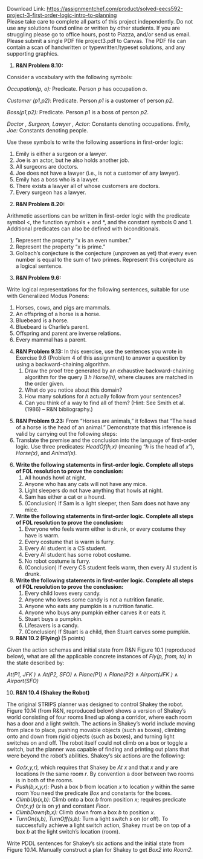 Download Link: https://assignmentchef.com/product/solved-eecs592-project-3-first-order-logic-intro-to-planning
<br>
Please take care to complete all parts of this project independently.  Do not use any solutions found online or written by other students.  If you are struggling please go to office hours, post to Piazza, and/or send us email.  Please submit a single PDF file project3.pdf to Canvas.  The PDF file can contain a scan of handwritten or typewritten/typeset solutions, and any supporting graphics.

<ol>

 <li><strong>R&amp;N Problem 8.10: </strong></li>

</ol>

Consider a vocabulary with the following symbols:

<em>Occupation(p, o): </em>Predicate. Person <em>p</em> has occupation <em>o</em>.

<em>Customer (p1,p2)</em>: Predicate. Person <em>p1</em> is a customer of person <em>p2</em>.

<em>Boss(p1,p2): </em>Predicate. Person <em>p1</em> is a boss of person <em>p2</em>.

<em>Doctor , Surgeon, Lawyer , Actor: </em>Constants denoting occupations.  <em>Emily, Joe:</em> Constants denoting people.

Use these symbols to write the following assertions in first-order logic:

<ol>

 <li>Emily is either a surgeon or a lawyer.</li>

 <li>Joe is an actor, but he also holds another job.</li>

 <li>All surgeons are doctors.</li>

 <li>Joe does not have a lawyer (i.e., is not a customer of any lawyer).</li>

 <li>Emily has a boss who is a lawyer.</li>

 <li>There exists a lawyer all of whose customers are doctors.</li>

 <li>Every surgeon has a lawyer.</li>

</ol>




<ol start="2">

 <li><strong>R&amp;N Problem 8.20:</strong></li>

</ol>

Arithmetic assertions can be written in first-order logic with the predicate symbol &lt;, the function symbols + and *, and the constant symbols 0 and 1.  Additional predicates can also be defined with biconditionals.

<ol>

 <li>Represent the property “x is an even number.”</li>

 <li>Represent the property “x is prime.”</li>

 <li>Golbach’s conjecture is the conjecture (unproven as yet) that every even number is equal to the sum of two primes. Represent this conjecture as a logical sentence.</li>

</ol>

<em> </em>

<ol start="3">

 <li><strong>R&amp;N Problem 9.6: </strong></li>

</ol>

Write logical representations for the following sentences, suitable for use with Generalized Modus Ponens:

<ol>

 <li>Horses, cows, and pigs are mammals.</li>

 <li>An offspring of a horse is a horse.</li>

 <li>Bluebeard is a horse.</li>

 <li>Bluebeard is Charlie’s parent.</li>

 <li>Offspring and parent are inverse relations.</li>

 <li>Every mammal has a parent.</li>

</ol>




<ol start="4">

 <li><strong>R&amp;N Problem 9.13: </strong>  In this exercise, use the sentences you wrote in Exercise 9.6 (Problem 4 of this assignment) to answer a question by using a backward-chaining algorithm.

  <ol>

   <li>Draw the proof tree generated by an exhaustive backward-chaining algorithm for the query ∃<em> h Horse(h)</em>, where clauses are matched in the order given.</li>

   <li>What do you notice about this domain?</li>

   <li>How many solutions for <em>h</em> actually follow from your sentences?</li>

   <li>Can you think of a way to find all of them? (Hint: See Smith et al. (1986) – R&amp;N bibliography.)</li>

  </ol></li>

</ol>




<ol start="5">

 <li><strong>R&amp;N Problem 9.23:</strong>  From “Horses are animals,” it follows that “The head of a horse is the head of an animal.”  Demonstrate that this inference is valid by carrying out the following steps:</li>

 <li>Translate the premise and the conclusion into the language of first-order logic. Use three predicates: <em>HeadOf(h,x)</em> (meaning “<em>h</em> is the head of <em>x</em>”), <em>Horse(x)</em>, and <em>Animal(x).</em></li>

</ol>




<ol start="6">

 <li><strong>Write the following statements in first-order logic. Complete all steps of FOL resolution to prove the conclusion: </strong>

  <ol>

   <li>All hounds howl at night.</li>

   <li>Anyone who has any cats will not have any mice.</li>

   <li>Light sleepers do not have anything that howls at night.</li>

   <li>Sam has either a cat or a hound.</li>

   <li>(Conclusion) If Sam is a light sleeper, then Sam does not have any mice.</li>

  </ol></li>

 <li><strong>Write the following statements in first-order logic. Complete all steps of FOL resolution to prove the conclusion: </strong>

  <ol>

   <li>Everyone who feels warm either is drunk, or every costume they have is warm.</li>

   <li>Every costume that is warm is furry.</li>

   <li>Every AI student is a CS student.</li>

   <li>Every AI student has some robot costume.</li>

   <li>No robot costume is furry.</li>

   <li>(Conclusion) If every CS student feels warm, then every AI student is drunk.</li>

  </ol></li>

 <li><strong>Write the following statements in first-order logic. Complete all steps of FOL resolution to prove the conclusion: </strong>

  <ol>

   <li>Every child loves every candy.</li>

   <li>Anyone who loves some candy is not a nutrition fanatic.</li>

   <li>Anyone who eats any pumpkin is a nutrition fanatic.</li>

   <li>Anyone who buys any pumpkin either carves it or eats it.</li>

   <li>Stuart buys a pumpkin.</li>

   <li>Lifesavers is a candy.</li>

   <li>(Conclusion) If Stuart is a child, then Stuart carves some pumpkin.</li>

  </ol></li>

 <li><strong>R&amp;N 10.2 (Flying) </strong>(5 points)</li>

</ol>

Given the action schemas and initial state from R&amp;N Figure 10.1 (reproduced below), what are all the applicable concrete instances of <em>Fly(p, from, to)</em> in the state described by:




<em>At(P1, JFK ) </em>∧<em> At(P2, SFO) </em>∧<em> Plane(P1) </em>∧<em> Plane(P2) </em>∧<em> Airport(JFK ) </em>∧<em> Airport(SFO) </em>

<ol start="10">

 <li><strong>R&amp;N 10.4 (Shakey the Robot)  </strong></li>

</ol>

The original STRIPS planner was designed to control Shakey the robot.  Figure 10.14 (from R&amp;N, reproduced below) shows a version of Shakey’s world consisting of four rooms lined up along a corridor, where each room has a door and a light switch.  The actions in Shakey’s world include moving from place to place, pushing movable objects (such as boxes), climbing onto and down from rigid objects (such as boxes), and turning light switches on and off.  The robot itself could not climb on a box or toggle a switch, but the planner was capable of finding and printing out plans that were beyond the robot’s abilities.  Shakey’s six actions are the following:

<ul>

 <li><em>Go(x,y,r),</em> which requires that Shakey be <em>At</em> <em>x</em> and that <em>x</em> and <em>y</em> are locations <em>In</em> the same room <em>r</em>. By convention a door between two rooms is in both of the rooms.</li>

 <li><em>Push(b,x,y,r):</em> Push a box <em>b</em> from location <em>x</em> to location <em>y</em> within the same room You need the predicate <em>Box</em> and constants for the boxes.</li>

 <li><em>ClimbUp(x,b):</em> Climb onto a box <em>b</em> from position <em>x</em>; requires predicate <em>On(x,y)</em> (<em>x</em> is on <em>y</em>) and constant <em>Floor</em>.</li>

 <li><em>ClimbDown(b,x):</em> Climb down from a box <em>b</em> to position <em>x</em>.</li>

 <li><em>TurnOn(s,b), TurnOff(s,b):</em> Turn a light switch <em>s</em> on (or off).  To successfully achieve a light switch action, Shakey must be on top of a box <em>b</em> at the light switch’s location (room).</li>

</ul>

Write PDDL sentences for Shakey’s six actions and the initial state from Figure 10.14.  Manually construct a plan for Shakey to get <em>Box2</em> into <em>Room2</em>.





